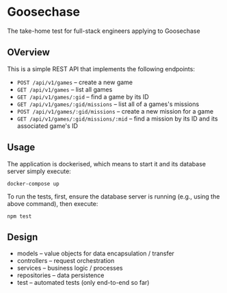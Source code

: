 # Goosechase

The take-home test for full-stack engineers applying to Goosechase

## OVerview

This is a simple REST API that implements the following endpoints:

- `POST /api/v1/games` – create a new game
- `GET /api/v1/games` – list all games
- `GET /api/v1/games/:gid` – find a game by its ID
- `GET /api/v1/games/:gid/missions` – list all of a games's missions 
- `POST /api/v1/games/:gid/missions` – create a new mission for a game
- `GET /api/v1/games/:gid/missions/:mid` – find a mission by its ID and its associated game's ID

## Usage

The application is dockerised, which means to start it and its database server simply execute:

```shell
docker-compose up
```

To run the tests, first, ensure the database server is running (e.g., using the above command), then execute:

```shell
npm test
```

## Design

- models – value objects for data encapsulation / transfer
- controllers – request orchestration
- services – business logic / processes
- repositories – data persistence
- test – automated tests (only end-to-end so far)